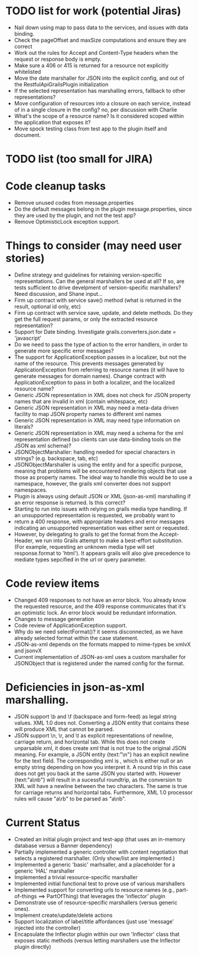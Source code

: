 <!-- ********************************************************************
     Copyright 2013 Ellucian Company L.P. and its affiliates.
******************************************************************** -->

# TODO list for work (potential Jiras)
* Nail down using map to pass data to the services, and issues with data binding.
* Check the pageOffset and maxSize computations and ensure they are correct
* Work out the rules for Accept and Content-Type headers when the request or response body is empty.
* Make sure a 406 or 415 is returned for a resource not explicitly whitelisted
* Move the date marshaller for JSON into the explicit config, and out of the RestfulApiGrailsPlugin initialization
* If the selected representation has marshalling errors, fallback to other representations?
* Move configuration of resources into a closure on each service, instead of in a single closure in the config? no, per discussion with Charlie
* What's the scope of a resource name?  Is it considered scoped within the application that exposes it?
* Move spock testing class from test app to the plugin itself and document.

# TODO list (too small for JIRA)

# Code cleanup tasks
* Remove unused codes from message.properties
* Do the default messages belong in the plugin message.properties, since they are used by the plugin, and not the test app?
* Remove OptimisticLock exception support.

# Things to consider (may need user stories)
* Define strategy and guidelines for retaining version-specific representations. Can the general marshallers be used at all?  If so, are tests sufficient to drive develpment of version-specific marshallers?  Need discussion, and Shane input...
* Firm up contract with service save() method (what is returned in the result, optional id only, etc)
* Firm up contract with service save, update, and delete methods.  Do they get the full request params, or only the extracted resource representation?
* Support for Date binding.  Investigate grails.converters.json.date = 'javascript'
* Do we need to pass the type of action to the error handlers, in order to generate more specific error messages?
* The support for ApplicationException passes in a localizer, but not the name of the resource.  This prevents messages generated by ApplicationException from referring to resource names (it will have to generate messages for domain names).  Change contract with ApplicationException to pass in both a localizer, and the localized resource name?
* Generic JSON representation in XML does not check for JSON property names that are invalid in xml (contain whitespace, etc)
* Generic JSON representation in XML may need a meta-data driven facility to map JSON property names to different xml names
* Generic JSON representation in XML may need type information on literals?
* Generic JSON representation in XML may need a schema for the xml representation defined (so clients can use data-binding tools on the JSON as xml schema)?
* JSONObjectMarshaller: handling needed for special characters in strings? (e.g. backspace, tab, etc)
* JSONObjectMarshaller is using the entity <array> and <arrayElement> for a specific purpose, meaning that problems will be encountered rendering objects that use those as property names.  The ideal way to handle this would be to use a namespace, however, the grails xml converter does not support namespaces.
* Plugin is always using default JSON or XML (json-as-xml) marshalling if an error response is returned.  Is this correct?
* Starting to run into issues with relying on grails media type handling.  If an unsupported representation is requested, we probably want to
* return a 400 response, with appropriate headers and error messages indicating an unsupported representation was either sent or requested.
* However, by delegating to grails to get the format from the Accept-Header, we run into Grails attempt to make a best-effort substitution.  (For example, requesting an unknown media type will set response.format to 'html').  It appears grails will also give precedence to mediate types sepcified in the url or query parameter.


# Code review items
* Changed 409 responses to not have an error block.  You already know the requested resource, and the 409 response communicates that it's an optimistic lock.  An error block would be redundant information.
* Changes to message generation
* Code review of ApplicationException support.
* Why do we need selectFormat()?  it seems disconnected, as we have already selected format within the case statement.
* JSON-as-xml depends on the formats mapped to mime-types be xmlvX and jsonvX
* Current implementation of JSON-as-xml uses a custom marshaller for JSONObject that is registered under the named config for the format.

# Deficiencies in json-as-xml marshalling.
* JSON support \b and \f (backspace and form-feed) as legal string values.  XML 1.0 does not.  Converting a JSON entity that contains these will produce XML that cannot be parsed.
* JSON support \n, \r, and \t as explicit representations of newline, carriage return, and horizontal tab.  While this does not create unparsable xml, it does create xml that is not true to the original JSON meaning.  For example, a JSON entity {text:"\n"} has an explicit newline for the text field.  The corresponding xml is <text/>, which is either null or an empty string depending on how you interpret it.  A round trip in this case does not get you back at the same JSON you started with.  However {text:"a\nb"} will result in a sucessful roundtrip, as the conversion to XML will have a newline between the two characters.  The same is true for carriage returns and horizontal tabs.  Furthermore, XML 1.0 processor rules will cause "a\rb" to be parsed as "a\nb".

# Current Status
* Created an initial plugin project and test-app (that uses an in-memory database versus a Banner dependency)
* Partially implemented a generic controller with content negotiation that selects a registered marshaller. (Only show/list are implemented.)
* Implemented a generic 'basic' marhsaller, and a placeholder for a generic 'HAL' marshaller
* Implemented a trivial resource-specific marshaller
* Implemented initial functional test to prove use of various marshallers
* Implemented support for converting urls to resource names (e.g., part-of-things ==> PartOfThing) that leverages the 'inflector' plugin
* Demonstrate use of resource-specific marshallers (versus generic ones).
* Implement create/update/delete actions
* Support localization of label/title affordances (just use 'message' injected into the controller)
* Encapsulate the Inflector plugin within our own 'Inflector' class that exposes static methods (versus letting marshallers use the Inflector plugin directly)




